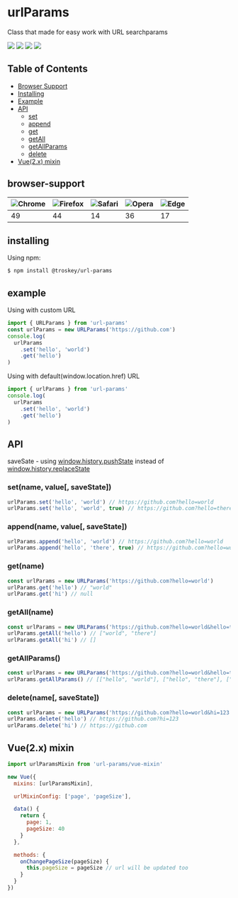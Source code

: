 # urlParams

Class that made for easy work with URL searchparams

![](https://img.shields.io/npm/v/@trosckey/url-params.svg)
![](https://img.shields.io/bundlephobia/minzip/@trosckey/url-params)
![](https://img.shields.io/npm/l/@trosckey/url-params)
![](https://img.shields.io/github/last-commit/trosck/urlParams/main)

## Table of Contents
  - [Browser Support](#browser-support)
  - [Installing](#installing)
  - [Example](#example)
  - [API](#api)
    - [set](#setname-value-savestate)
    - [append](#appendname-value-savestate)
    - [get](#getname)
    - [getAll](#getallname)
    - [getAllParams](#getallparams)
    - [delete](#deletename-savestate)
  - [Vue(2.x) mixin](#vue2x-mixin)

<!-- 
## Features
  - **vue-mixin.js** for Vue that reactively updates
  values in url -->

## browser-support
![Chrome](https://raw.githubusercontent.com/alrra/browser-logos/main/src/chrome/chrome_48x48.png) | ![Firefox](https://raw.githubusercontent.com/alrra/browser-logos/main/src/firefox/firefox_48x48.png) | ![Safari](https://raw.githubusercontent.com/alrra/browser-logos/main/src/safari/safari_48x48.png) | ![Opera](https://raw.githubusercontent.com/alrra/browser-logos/main/src/opera/opera_48x48.png) | ![Edge](https://raw.githubusercontent.com/alrra/browser-logos/main/src/edge/edge_48x48.png) |
--- | --- | --- | --- | --- |
49 | 44 | 14 | 36 | 17 |

## installing

Using npm:

```bash
$ npm install @troskey/url-params
```

## example

Using with custom URL
```javascript
import { URLParams } from 'url-params'
const urlParams = new URLParams('https://github.com')
console.log(
  urlParams
    .set('hello', 'world')
    .get('hello')
)
```

Using with default(window.location.href) URL
```javascript
import { urlParams } from 'url-params'
console.log(
  urlParams
    .set('hello', 'world')
    .get('hello')
)
```

## API

saveSate - using [window.history.pushState](https://developer.mozilla.org/en-US/docs/Web/API/History/pushState) instead of [window.history.replaceState](https://developer.mozilla.org/en-US/docs/Web/API/History/replaceState)

### set(name, value[, saveState])
```javascript
urlParams.set('hello', 'world') // https://github.com?hello=world
urlParams.set('hello', 'world', true) // https://github.com?hello=there
```

### append(name, value[, saveState])
```javascript
urlParams.append('hello', 'world') // https://github.com?hello=world
urlParams.append('hello', 'there', true) // https://github.com?hello=world&hello=there
```

### get(name)
```javascript
const urlParams = new URLParams('https://github.com?hello=world')
urlParams.get('hello') // "world"
urlParams.get('hi') // null
```

### getAll(name)
```javascript
const urlParams = new URLParams('https://github.com?hello=world&hello=there')
urlParams.getAll('hello') // ["world", "there"]
urlParams.getAll('hi') // []
```

### getAllParams()
```javascript
const urlParams = new URLParams('https://github.com?hello=world&hello=there&test=123')
urlParams.getAllParams() // [["hello", "world"], ["hello", "there"], ["test", "123"]]
```

### delete(name[, saveState])
```javascript
const urlParams = new URLParams('https://github.com?hello=world&hi=123')
urlParams.delete('hello') // https://github.com?hi=123
urlParams.delete('hi') // https://github.com
```

## Vue(2.x) mixin
```javascript
import urlParamsMixin from 'url-params/vue-mixin'

new Vue({
  mixins: [urlParamsMixin],

  urlMixinConfig: ['page', 'pageSize'],

  data() {
    return {
      page: 1,
      pageSize: 40
    }
  },

  methods: {
    onChangePageSize(pageSize) {
      this.pageSize = pageSize // url will be updated too
    }
  }
})
```
